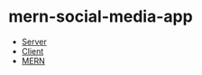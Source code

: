 # mern-social-media-app

- [Server](https://www.youtube.com/watch?v=ldGl6L4Vktk)
- [Client](https://www.youtube.com/watch?v=zM93yZ_8SvE)
- [MERN](https://www.youtube.com/watch?v=pFHyZvVxce0)